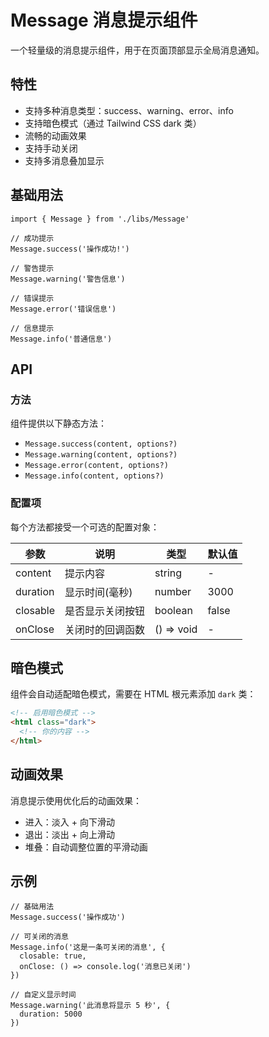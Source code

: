 # Message 消息提示组件

一个轻量级的消息提示组件，用于在页面顶部显示全局消息通知。

## 特性

- 支持多种消息类型：success、warning、error、info
- 支持暗色模式（通过 Tailwind CSS dark 类）
- 流畅的动画效果
- 支持手动关闭
- 支持多消息叠加显示

## 基础用法

```tsx
import { Message } from './libs/Message'

// 成功提示
Message.success('操作成功!')

// 警告提示
Message.warning('警告信息')

// 错误提示
Message.error('错误信息')

// 信息提示
Message.info('普通信息')
```

## API

### 方法

组件提供以下静态方法：

- `Message.success(content, options?)`
- `Message.warning(content, options?)`
- `Message.error(content, options?)`
- `Message.info(content, options?)`

### 配置项

每个方法都接受一个可选的配置对象：

| 参数 | 说明 | 类型 | 默认值 |
|------|------|------|--------|
| content | 提示内容 | string | - |
| duration | 显示时间(毫秒) | number | 3000 |
| closable | 是否显示关闭按钮 | boolean | false |
| onClose | 关闭时的回调函数 | () => void | - |

## 暗色模式

组件会自动适配暗色模式，需要在 HTML 根元素添加 `dark` 类：

```html
<!-- 启用暗色模式 -->
<html class="dark">
  <!-- 你的内容 -->
</html>
```

## 动画效果

消息提示使用优化后的动画效果：

- 进入：淡入 + 向下滑动
- 退出：淡出 + 向上滑动
- 堆叠：自动调整位置的平滑动画

## 示例

```tsx
// 基础用法
Message.success('操作成功')

// 可关闭的消息
Message.info('这是一条可关闭的消息', {
  closable: true,
  onClose: () => console.log('消息已关闭')
})

// 自定义显示时间
Message.warning('此消息将显示 5 秒', {
  duration: 5000
})
```
